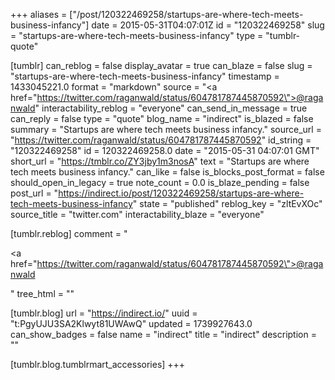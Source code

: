 +++
aliases = ["/post/120322469258/startups-are-where-tech-meets-business-infancy"]
date = 2015-05-31T04:07:01Z
id = "120322469258"
slug = "startups-are-where-tech-meets-business-infancy"
type = "tumblr-quote"

[tumblr]
can_reblog = false
display_avatar = true
can_blaze = false
slug = "startups-are-where-tech-meets-business-infancy"
timestamp = 1433045221.0
format = "markdown"
source = "<a href=\"https://twitter.com/raganwald/status/604781787445870592\">@raganwald</a>"
interactability_reblog = "everyone"
can_send_in_message = true
can_reply = false
type = "quote"
blog_name = "indirect"
is_blazed = false
summary = "Startups are where tech meets business infancy."
source_url = "https://twitter.com/raganwald/status/604781787445870592"
id_string = "120322469258"
id = 120322469258.0
date = "2015-05-31 04:07:01 GMT"
short_url = "https://tmblr.co/ZY3jby1m3nosA"
text = "Startups are where tech meets business infancy."
can_like = false
is_blocks_post_format = false
should_open_in_legacy = true
note_count = 0.0
is_blaze_pending = false
post_url = "https://indirect.io/post/120322469258/startups-are-where-tech-meets-business-infancy"
state = "published"
reblog_key = "zltEvXOc"
source_title = "twitter.com"
interactability_blaze = "everyone"

[tumblr.reblog]
comment = "<p><a href=\"https://twitter.com/raganwald/status/604781787445870592\">@raganwald</a></p>"
tree_html = ""

[tumblr.blog]
url = "https://indirect.io/"
uuid = "t:PgyUJU3SA2Klwyt81UWAwQ"
updated = 1739927643.0
can_show_badges = false
name = "indirect"
title = "indirect"
description = ""

[tumblr.blog.tumblrmart_accessories]
+++

